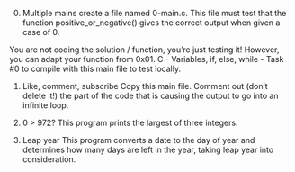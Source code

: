 0. Multiple mains
create a file named 0-main.c. This file must test that the function positive_or_negative() gives the correct output when given a case of 0.

You are not coding the solution / function, you’re just testing it! However, you can adapt your function from 0x01. C - Variables, if, else, while - Task #0 to compile with this main file to test locally.


1. Like, comment, subscribe
Copy this main file. Comment out (don’t delete it!) the part of the code that is causing the output to go into an infinite loop.


2. 0 > 972?
This program prints the largest of three integers.


3. Leap year
This program converts a date to the day of year and determines how many days are left in the year, taking leap year into consideration.

